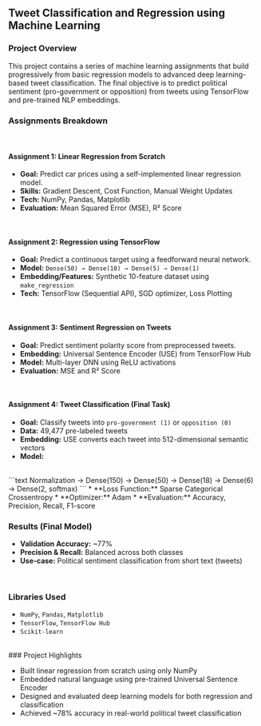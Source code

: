 
## Tweet Classification and Regression using Machine Learning

### Project Overview

This project contains a series of machine learning assignments that build progressively from basic regression models to advanced deep learning-based tweet classification. The final objective is to predict political sentiment (pro-government or opposition) from tweets using TensorFlow and pre-trained NLP embeddings.
<br/>

### Assignments Breakdown

<br/>

#### Assignment 1: Linear Regression from Scratch

* **Goal:** Predict car prices using a self-implemented linear regression model.
* **Skills:** Gradient Descent, Cost Function, Manual Weight Updates
* **Tech:** NumPy, Pandas, Matplotlib
* **Evaluation:** Mean Squared Error (MSE), R² Score

<br/>

#### Assignment 2: Regression using TensorFlow

* **Goal:** Predict a continuous target using a feedforward neural network.
* **Model:** `Dense(50) → Dense(10) → Dense(5) → Dense(1)`
* **Embedding/Features:** Synthetic 10-feature dataset using `make_regression`
* **Tech:** TensorFlow (Sequential API), SGD optimizer, Loss Plotting

<br/>

#### Assignment 3: Sentiment Regression on Tweets

* **Goal:** Predict sentiment polarity score from preprocessed tweets.
* **Embedding:** Universal Sentence Encoder (USE) from TensorFlow Hub
* **Model:** Multi-layer DNN using ReLU activations
* **Evaluation:** MSE and R² Score

<br/>

#### Assignment 4: Tweet Classification (Final Task)

* **Goal:** Classify tweets into `pro-government (1)` or `opposition (0)`
* **Data:** 49,477 pre-labeled tweets
* **Embedding:** USE converts each tweet into 512-dimensional semantic vectors
* **Model:**
<br/>
  ```text
  Normalization → Dense(150) → Dense(50) → Dense(18) → Dense(6) → Dense(2, softmax)
  ```
* **Loss Function:** Sparse Categorical Crossentropy
* **Optimizer:** Adam
* **Evaluation:** Accuracy, Precision, Recall, F1-score

<br/>

### Results (Final Model)

* **Validation Accuracy:** \~77%
* **Precision & Recall:** Balanced across both classes
* **Use-case:** Political sentiment classification from short text (tweets)

<br/>

### Libraries Used

* `NumPy`, `Pandas`, `Matplotlib`
* `TensorFlow`, `TensorFlow Hub`
* `Scikit-learn`

<br/>
###  Project Highlights

* Built linear regression from scratch using only NumPy
* Embedded natural language using pre-trained Universal Sentence Encoder
* Designed and evaluated deep learning models for both regression and classification
* Achieved \~78% accuracy in real-world political tweet classification
<br/>
